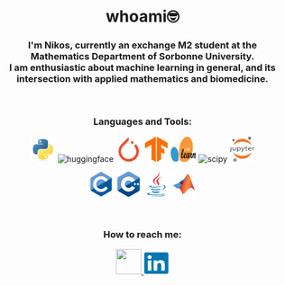 <h1 align="center"> whoami🤓 </h1>

<h3 align="center">
    I'm Nikos, currently an exchange M2 student at the Mathematics Department of Sorbonne University. <br>
    I am enthusiastic about machine learning in general, and its intersection with applied mathematics and biomedicine. <br>
</h3>

<br>

<h3 align="center">Languages and Tools:</h3>
<p align="center">
    <img src="https://raw.githubusercontent.com/devicons/devicon/master/icons/python/python-original.svg" alt="python" width="45" height="45"/>
    <img src="https://huggingface.co/datasets/huggingface/brand-assets/resolve/main/hf-logo.svg" alt="huggingface" width="45" height="45"/>
    <img src="https://raw.githubusercontent.com/devicons/devicon/master/icons/pytorch/pytorch-original.svg" alt="pytorch" width="45" height="45"/>
    <img src="https://raw.githubusercontent.com/devicons/devicon/master/icons/tensorflow/tensorflow-original.svg" alt="tensorflow" width="45" height="45"/>
    <img src="https://raw.githubusercontent.com/scikit-learn/scikit-learn/main/doc/logos/scikit-learn-logo-without-subtitle.svg" alt="scikit-learn" width="45" height="45"/>
    <!-- <img src="https://www.statsmodels.org/stable/_images/statsmodels-logo-v2.svg" alt="statsmodels" width="45" height="45"/> -->
    <img src="https://raw.githubusercontent.com/scipy/scipy.org/refs/heads/main/static/images/logo.svg" alt="scipy" width="45" height="45"/>
    <img src="https://raw.githubusercontent.com/devicons/devicon/refs/heads/master/icons/jupyter/jupyter-original-wordmark.svg" alt="scipy" width="45" height="45"/>
</p>
<p align="center">
    <img src="https://raw.githubusercontent.com/devicons/devicon/refs/heads/master/icons/c/c-original.svg" alt="c" width="45" height="45"/>
    <img src="https://raw.githubusercontent.com/devicons/devicon/master/icons/cplusplus/cplusplus-original.svg" alt="c++" width="45" height="45"/>
    <img src="https://raw.githubusercontent.com/devicons/devicon/master/icons/java/java-original.svg" alt="java" width="45" height="45"/>
    <img src="https://raw.githubusercontent.com/devicons/devicon/master/icons/matlab/matlab-original.svg" alt="matlab" width="45" height="45"/>
</p>

<br>

<h3 align="center"> How to reach me: </h3>
<p align="center">
 <a href="mailto:nikoskontogeorgis.nk@gmail.com" target="_blank">
 <img src="https://upload.wikimedia.org/wikipedia/commons/thumb/e/ee/%28at%29.svg/1280px-%28at%29.svg.png" height="45" width="45" /> </a>
 <a href="https://www.linkedin.com/in/nikoskontogeorgis/" target="_blank">
 <img src="https://raw.githubusercontent.com/devicons/devicon/master/icons/linkedin/linkedin-original.svg" height="40" width="45" /> </a>
</p>
